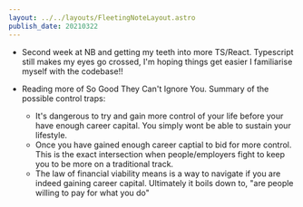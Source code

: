 ```yaml
---
layout: ../../layouts/FleetingNoteLayout.astro
publish_date: 20210322
---
```


- Second week at NB and getting my teeth into more TS/React. Typescript still makes my eyes go crossed, I'm hoping things get easier I familiarise myself with the codebase!!

- Reading more of So Good They Can't Ignore You. Summary of the possible control traps:
  - It's dangerous to try and gain more control of your life before your have enough career capital. You simply wont be able to sustain your lifestyle.
  - Once you have gained enough career captial to bid for more control. This is the exact intersection when people/employers fight to keep you to be more on a traditional track.
  - The law of financial viability means is a way to navigate if you are indeed gaining career capital. Ultimately it boils down to, "are people willing to pay for what you do"
